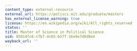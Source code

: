 ```yaml
---
content_type: external-resource
external_url: https://polisci.mit.edu/graduate/masters
has_external_license_warning: true
license: https://en.wikipedia.org/wiki/All_rights_reserved
status: ''
title: Master of Science in Political Science
uid: 85014fc6-cfb7-4c65-b57f-16e9e7d8d8e4
wayback_url: ''
---
```

